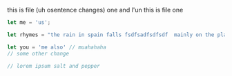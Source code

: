 this is file (uh osentence changes) one and l'un
this is file one


```js
let me = 'us';

let rhymes = "the rain in spain falls fsdfsadfsdfsdf  mainly on the plain";

let you = 'me also' // muahahaha
// some other change

// lorem ipsum salt and pepper

```
